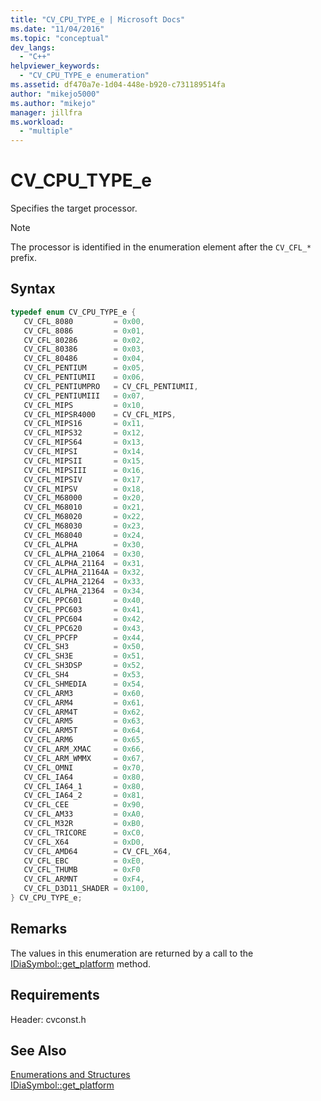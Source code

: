 ```yaml
---
title: "CV_CPU_TYPE_e | Microsoft Docs"
ms.date: "11/04/2016"
ms.topic: "conceptual"
dev_langs:
  - "C++"
helpviewer_keywords:
  - "CV_CPU_TYPE_e enumeration"
ms.assetid: df470a7e-1d04-448e-b920-c731189514fa
author: "mikejo5000"
ms.author: "mikejo"
manager: jillfra
ms.workload:
  - "multiple"
---
```

# CV_CPU_TYPE_e
Specifies the target processor.

> [!NOTE]
> The processor is identified in the enumeration element after the `CV_CFL_*` prefix.

## Syntax

```C++
typedef enum CV_CPU_TYPE_e {
   CV_CFL_8080         = 0x00,
   CV_CFL_8086         = 0x01,
   CV_CFL_80286        = 0x02,
   CV_CFL_80386        = 0x03,
   CV_CFL_80486        = 0x04,
   CV_CFL_PENTIUM      = 0x05,
   CV_CFL_PENTIUMII    = 0x06,
   CV_CFL_PENTIUMPRO   = CV_CFL_PENTIUMII,
   CV_CFL_PENTIUMIII   = 0x07,
   CV_CFL_MIPS         = 0x10,
   CV_CFL_MIPSR4000    = CV_CFL_MIPS,
   CV_CFL_MIPS16       = 0x11,
   CV_CFL_MIPS32       = 0x12,
   CV_CFL_MIPS64       = 0x13,
   CV_CFL_MIPSI        = 0x14,
   CV_CFL_MIPSII       = 0x15,
   CV_CFL_MIPSIII      = 0x16,
   CV_CFL_MIPSIV       = 0x17,
   CV_CFL_MIPSV        = 0x18,
   CV_CFL_M68000       = 0x20,
   CV_CFL_M68010       = 0x21,
   CV_CFL_M68020       = 0x22,
   CV_CFL_M68030       = 0x23,
   CV_CFL_M68040       = 0x24,
   CV_CFL_ALPHA        = 0x30,
   CV_CFL_ALPHA_21064  = 0x30,
   CV_CFL_ALPHA_21164  = 0x31,
   CV_CFL_ALPHA_21164A = 0x32,
   CV_CFL_ALPHA_21264  = 0x33,
   CV_CFL_ALPHA_21364  = 0x34,
   CV_CFL_PPC601       = 0x40,
   CV_CFL_PPC603       = 0x41,
   CV_CFL_PPC604       = 0x42,
   CV_CFL_PPC620       = 0x43,
   CV_CFL_PPCFP        = 0x44,
   CV_CFL_SH3          = 0x50,
   CV_CFL_SH3E         = 0x51,
   CV_CFL_SH3DSP       = 0x52,
   CV_CFL_SH4          = 0x53,
   CV_CFL_SHMEDIA      = 0x54,
   CV_CFL_ARM3         = 0x60,
   CV_CFL_ARM4         = 0x61,
   CV_CFL_ARM4T        = 0x62,
   CV_CFL_ARM5         = 0x63,
   CV_CFL_ARM5T        = 0x64,
   CV_CFL_ARM6         = 0x65,
   CV_CFL_ARM_XMAC     = 0x66,
   CV_CFL_ARM_WMMX     = 0x67,
   CV_CFL_OMNI         = 0x70,
   CV_CFL_IA64         = 0x80,
   CV_CFL_IA64_1       = 0x80,
   CV_CFL_IA64_2       = 0x81,
   CV_CFL_CEE          = 0x90,
   CV_CFL_AM33         = 0xA0,
   CV_CFL_M32R         = 0xB0,
   CV_CFL_TRICORE      = 0xC0,
   CV_CFL_X64          = 0xD0,
   CV_CFL_AMD64        = CV_CFL_X64,
   CV_CFL_EBC          = 0xE0,
   CV_CFL_THUMB        = 0xF0
   CV_CFL_ARMNT        = 0xF4,
   CV_CFL_D3D11_SHADER = 0x100,
} CV_CPU_TYPE_e;
```

## Remarks
The values in this enumeration are returned by a call to the [IDiaSymbol::get_platform](../../debugger/debug-interface-access/idiasymbol-get-platform.md) method.

## Requirements
Header: cvconst.h

## See Also
[Enumerations and Structures](../../debugger/debug-interface-access/enumerations-and-structures.md)  
[IDiaSymbol::get_platform](../../debugger/debug-interface-access/idiasymbol-get-platform.md)
